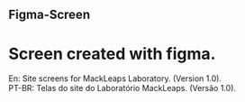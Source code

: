 ## Figma-Screen
# Screen created with figma.
En: Site screens for MackLeaps Laboratory. (Version 1.0).  
PT-BR: Telas do site do Laboratório MackLeaps. (Versão 1.0).
